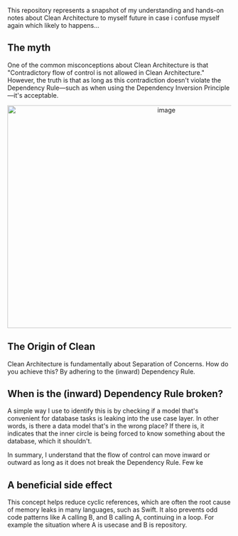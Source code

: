 

This repository represents a snapshot of my understanding and hands-on notes about Clean Architecture to myself future in case i confuse myself again which likely to happens...

## The myth
One of the common misconceptions about Clean Architecture is that "Contradictory flow of control is not allowed in Clean Architecture."
However, the truth is that as long as this contradiction doesn't violate the Dependency Rule—such as when using the Dependency Inversion Principle—it's acceptable.

<div style="text-align: center;">
  <img src="https://github.com/user-attachments/assets/61187af2-6a15-4f46-a4bd-8babe0a3b462" alt="image" width="700" height="500">
</div>

## The Origin of Clean
Clean Architecture is fundamentally about Separation of Concerns. How do you achieve this? By adhering to the (inward) Dependency Rule.

## When is the (inward) Dependency Rule broken?
A simple way I use to identify this is by checking if a model that's convenient for database tasks is leaking into the use case layer. In other words, is there a data model that's in the wrong place? If there is, it indicates that the inner circle is being forced to know something about the database, which it shouldn't.

In summary, I understand that the flow of control can move inward or outward as long as it does not break the Dependency Rule.
Few ke

## A beneficial side effect
This concept helps reduce cyclic references, which are often the root cause of memory leaks in many languages, such as Swift. It also prevents odd code patterns like A calling B, and B calling A, continuing in a loop. For example the situation where A is usecase and B is repository.
